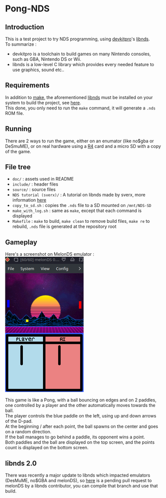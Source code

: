 # Pong-NDS
## Introduction

This is a test project to try NDS programming, using [devkitpro](https://devkitpro.org/)'s [libnds](https://github.com/devkitPro/libnds).  
To summarize :
- devkitpro is a toolchain to build games on many Nintendo consoles, such as GBA, Nintendo DS or Wii.
- libnds is a low-level C library which provides every needed feature to use graphics, sound etc..

## Requirements

In addition to <ins>make</ins>, the aforementioned <ins>libnds</ins> must be installed on your system to build the project, see [here](https://devkitpro.org/wiki/Getting_Started).  
This done, you only need to run the `make` command, it will generate a `.nds` ROM file.  

## Running

There are 2 ways to run the game, either on an enumator (like no$gba or DeSmuME), or on real hardware using a [R4](https://www.r4ds.com/) card and a micro SD with a copy of the game.  

## File tree

- `doc/` : assets used in README
- `include/` : header files
- `source/` : source files
- `NDS tutorial (sverx)/` : A tutorial on libnds made by sverx, more information [here](https://github.com/Chi-Iroh/NDS-Tutorial)
- `copy_to_sd.sh` : copies the `.nds` file to a SD mounted on `/mnt/NDS-SD`
- `make_with_log.sh` : same as `make`, except that each command is displayed
- `Makefile` : `make` to build, `make clean` to remove build files, `make re` to rebuild, `.nds` file is generated at the repository root

## Gameplay

Here's a screenshot on MelonDS emulator :  
<img src="doc/in-game screenshot.png" alt="Black background with a yellow ball and two paddles, blue at left and red at right. The bottom screen has a score counter for both players."></img>

This game is like a Pong, with a ball bouncing on edges and on 2 paddles, one controlled by a player and the other automatically moves towards the ball.  
The player controls the blue paddle on the left, using up and down arrows of the D-pad.  
At the beginning / after each point, the ball spawns on the center and goes on a random direction.  
If the ball manages to go behind a paddle, its opponent wins a point.  
Both paddles and the ball are displayed on the top screen, and the points count is displayed on the bottom screen.  

## libnds 2.0

There was recently a major update to libnds which impacted emulators (DesMuME, no$GBA and melonDS), so [here](https://github.com/melonDS-emu/melonDS/pull/2197) is a pending pull request to melonDS by a libnds contributor, you can compile that branch and use that build.  
